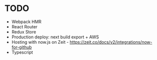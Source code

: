 # TODO
- Webpack HMR
- React Router 
- Redux Store
- Production deploy: next build export + AWS
- Hosting with now.js on Zeit - https://zeit.co/docs/v2/integrations/now-for-github
- Typescript

